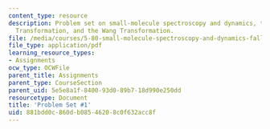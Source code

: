 ```yaml
---
content_type: resource
description: Problem set on small-molecule spectroscopy and dynamics, the Van Vleck
  Transformation, and the Wang Transformation.
file: /media/courses/5-80-small-molecule-spectroscopy-and-dynamics-fall-2008/881bdd0c860db08546208c0f632acc8f_ps1_1982.pdf
file_type: application/pdf
learning_resource_types:
- Assignments
ocw_type: OCWFile
parent_title: Assignments
parent_type: CourseSection
parent_uid: 5e5e8a1f-8400-93d0-89b7-18d990e250dd
resourcetype: Document
title: 'Problem Set #1'
uid: 881bdd0c-860d-b085-4620-8c0f632acc8f
---
```

